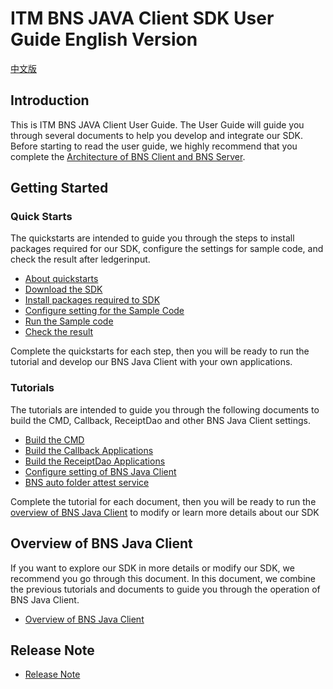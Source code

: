 # ITM BNS JAVA Client SDK User Guide English Version

[中文版](README_ZH.md)

## Introduction

This is ITM BNS JAVA Client User Guide. The User Guide will guide you through several documents to help you develop and integrate our SDK. Before starting to read the user guide, we highly recommend that you complete the [Architecture of BNS Client and BNS Server](https://github.com/itrustmachines/itm-spo-sdk-doc).

## Getting Started

### Quick Starts

The quickstarts are intended to guide you through the steps to install packages required for our SDK, configure the settings for sample code, and check the result after ledgerinput.

- [About quickstarts](itm-bns-sample/doc/quick_start_en.md)
- [Download the SDK](itm-bns-sample/doc/quick_start_en.md#1-download-the-sdk)
- [Install packages required to SDK](itm-bns-sample/doc/quick_start_en.md#2-install-packages-required-to-sdk)
- [Configure setting for the Sample Code](itm-bns-sample/doc/quick_start_en.md#3-configure-the-settings-for-sample-code)
- [Run the Sample code](itm-bns-sample/doc/quick_start_en.md#4-run-the-sample-code)
- [Check the result](itm-bns-sample/doc/quick_start_en.md#5-check-the-result)

Complete the quickstarts for each step, then you will be ready to run the tutorial and develop our BNS Java Client with your own applications.

### Tutorials

The tutorials are intended to guide you through the following documents to build the CMD, Callback, ReceiptDao and other BNS Java Client settings.

- [Build the CMD](itm-bns-sample/doc/cmd_en.md)
- [Build the Callback Applications](itm-bns-sample/doc/callback_en.md)
- [Build the ReceiptDao Applications](itm-bns-sample/doc/receiptDao_en.md)
- [Configure setting of BNS Java Client](itm-bns-sample/doc/other_setting_en.md)
- [BNS auto folder attest service](bns-auto-folder-attest/doc/bns-auto-folder-attest_en.md)

Complete the tutorial for each document, then you will be ready to run the [overview of BNS Java Client](itm-bns-sample/doc/summary_en.md) to modify or learn more details about our SDK

## Overview of BNS Java Client

If you want to explore our SDK in more details or modify our SDK, we recommend you go through this document. In this document, we combine the previous tutorials and documents to guide you through the operation of BNS Java Client.

- [Overview of BNS Java Client](itm-bns-sample/doc/summary_en.md)

## Release Note
- [Release Note](itm-bns-sample/doc/release_note.md)
